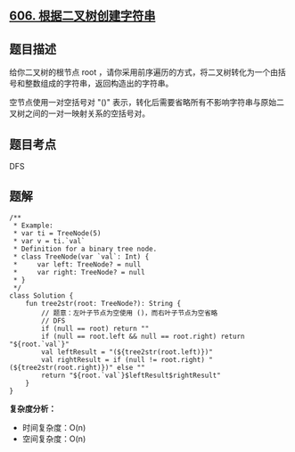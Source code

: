 ## [606. 根据二叉树创建字符串](https://leetcode.cn/problems/construct-string-from-binary-tree/description/)

## 题目描述

给你二叉树的根节点 root ，请你采用前序遍历的方式，将二叉树转化为一个由括号和整数组成的字符串，返回构造出的字符串。

空节点使用一对空括号对 "()" 表示，转化后需要省略所有不影响字符串与原始二叉树之间的一对一映射关系的空括号对。

## 题目考点

DFS

## 题解
 
```
/**
 * Example:
 * var ti = TreeNode(5)
 * var v = ti.`val`
 * Definition for a binary tree node.
 * class TreeNode(var `val`: Int) {
 *     var left: TreeNode? = null
 *     var right: TreeNode? = null
 * }
 */
class Solution {
    fun tree2str(root: TreeNode?): String {
        // 题意：左叶子节点为空使用 ()，而右叶子节点为空省略
        // DFS
        if (null == root) return ""
        if (null == root.left && null == root.right) return "${root.`val`}"
        val leftResult = "(${tree2str(root.left)})"
        val rightResult = if (null != root.right) "(${tree2str(root.right)})" else ""
        return "${root.`val`}$leftResult$rightResult"
    }
}
```

**复杂度分析：**

- 时间复杂度：O(n)
- 空间复杂度：O(n) 
